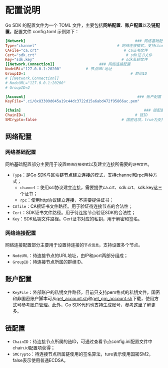# 配置说明

Go SDK 的配置文件为一个 TOML 文件，主要包括**网络配置**、**账户配置**以及**链配置**。配置文件 config.toml 示例如下：

```toml
[Network]                                                 ### 网络基础配置
Type="channel"                                    # 网络连接模式，支持channel和rpc
CAFile="ca.crt"                                      # ca证书文件
Cert="sdk.crt"                                        # sdk证书文件
Key="sdk.key"                                       # sdk私钥文件
[[Network.Connection]]                    ### 网络连接配置
NodeURL="127.0.0.1:20200"           # 节点URL地址
GroupID=1                                               # 群组ID
# [[Network.Connection]]
# NodeURL="127.0.0.1:20200"
# GroupID=2

[Account]                                                  ### 账户配置
KeyFile=".ci/0x83309d045a19c44dc3722d15a6abd472f95866ac.pem"             #私钥文件路径，目前仅支持PEM格式

[Chain]                                                       ### 链配置
ChainID=1                                                 # 链ID
SMCrypto=false                                      # 国密选项，true为支持国密、false为不支持国密
```

## 网络配置

### 网络基础配置

网络基础配置部分主要用于设置`网络连接模式`以及建立连接所需要的`证书文件`。

- `Type`：是Go SDK与区块链节点建立连接的模式，支持channel和rpc两种方式；
  - `channel`：使用ssl协议建立连接，需要提供ca.crt、sdk.crt、sdk.key这三个证书；
  - `rpc`：使用http协议建立连接，不需要提供证书；
- `CAfile`：CA根证书文件路径。用于验证待连接节点的合法性；
- `Cert`：SDK证书文件路径。用于待连接节点验证SDK的合法性；
- `Key`：SDK私钥文件路径。Cert证书对应的私钥，用于解密和签名。

### 网络连接配置

网络连接配置部分主要用于设置待连接的`节点信息`，支持设置多个节点。

- `NodeURL`：待连接节点的URL地址，由IP和port两部分组成；
- `GroupID`：待连接节点所属的群组ID。

## 账户配置

- `KeyFile`：外部账户的私钥文件路径，目前只支持pem格式的私钥文件。国密和非国密账户脚本可从[get_account.sh](https://github.com/FISCO-BCOS/console/blob/master/tools/get_account.sh)和[get_gm_account.sh](https://github.com/FISCO-BCOS/console/blob/master/tools/get_gm_account.sh)下载，使用方式可参考[账户管理](https://fisco-bcos-documentation.readthedocs.io/zh_CN/latest/docs/manual/account.html)。此外，Go SDK代码也支持生成账号，[参考这里](https://fisco-bcos-documentation.readthedocs.io/zh_CN/latest/docs/manual/account.html)了解更多。

## 链配置

- `ChainID`：待连接节点所属的链ID，可通过查看节点config.ini配置文件中chain.id配置项获得；
- `SMCrypto`：待连接节点所属链使用的签名算法，ture表示使用国密SM2，false表示使用普通ECDSA。